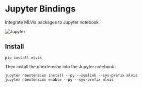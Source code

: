 # Jupyter Bindings

Integrate MLVis packages to Jupyter notebook.

<img alt="Jupyter" src="https://d1a3f4spazzrp4.cloudfront.net/mlvis/jupyter/docs/demo.gif"></img>

## Install

```
pip install mlvis
```

Then install the nbextension into the Jupyter notebook

```
jupyter nbextension install --py --symlink --sys-prefix mlvis
jupyter nbextension enable --py --sys-prefix mlvis
```
